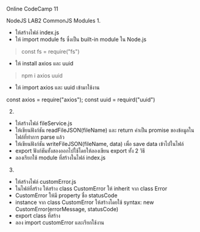 Online CodeCamp 11

NodeJS LAB2 CommonJS Modules
1. 
- ให้สร้างไฟล์ index.js
- ให้ import module fs ซึ่งเป็น built-in module ใน Node.js
> const fs = require("fs")

- ให้ install axios และ uuid
> npm i axios uuid

- ให้ import axios และ uuid เข้ามาใช้งาน 
>
const axios = require("axios");
const uuid = requird("uuid")

2.
- ให้สร้างไฟล์ fileService.js
- ให้เขียนฟังก์ชัน readFileJSON(fileName) และ return ค่าเป็น promise ของข้อมูลในไฟล์ที่ทำการ parse แล้ว
- ให้เขียนฟังก์ชัน writeFileJSON(fileName, data) เพื่อ save data เข้าไปในไฟล์
- export ฟังก์ชันทั้งสองออกไปใช้โดยให้ลองเขียน export ทั้ง 2 วิธี
- ลองเรียกใช้ module ที่สร้างในไฟล์ index.js

3.
- ให้สร้างไฟล์ customError.js
- ในไฟล์ที่สร้าง ให้สร้าง class CustomError ให้ inherit จาก class Error
- CustomError ให้มี property ชื่อ statusCode
- instance จาก class CustomError ให้สร้างโดยใช้ syntax: new CustomError(errorMessage, statusCode)
- export class ที่สร้าง
- ลอง import customError และเรียกใช้งาน

